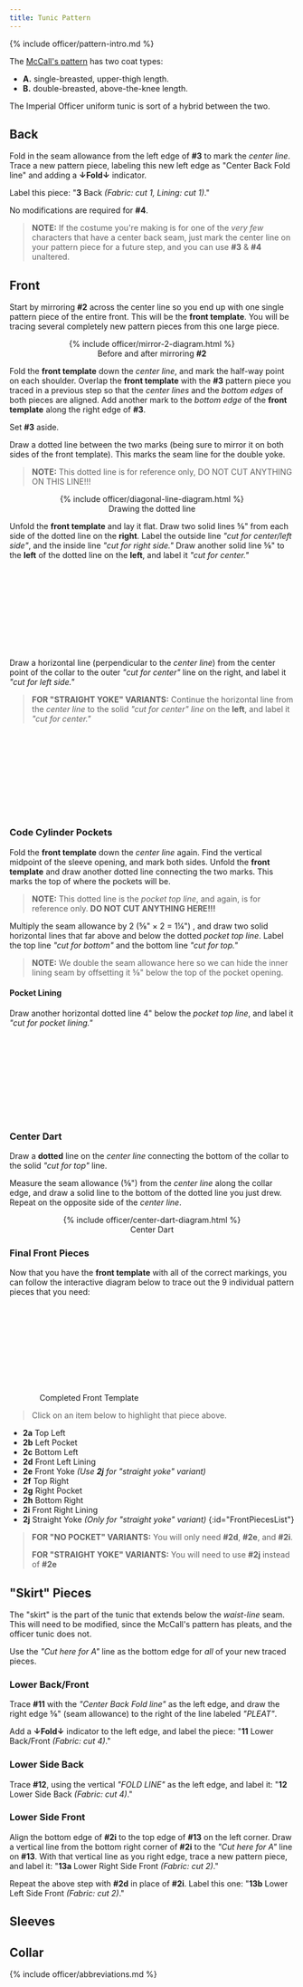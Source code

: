 ```yaml
---
title: Tunic Pattern
---
```


<link rel="stylesheet" type="text/css" href="{{ '/assets/css/imperial-officer.css?v=' | append: site.github.build_revision | relative_url }}" />

{% include officer/pattern-intro.md %}

The [McCall's pattern](https://mccallpattern.mccall.com/m4745) has two coat types:

* **A.** single-breasted, upper-thigh length.
* **B.** double-breasted, above-the-knee length.

The Imperial Officer uniform tunic is sort of a hybrid between the two.

## Back
Fold in the seam allowance from the left edge of **#3** to mark the _center line_. Trace a new pattern piece, labeling this new left edge as "Center Back Fold line" and adding a **&darr;Fold&darr;** indicator.

Label this piece: "**3** Back _(Fabric: cut 1, Lining: cut 1)_."

No modifications are required for **#4**.

> **NOTE:** If the costume you're making is for one of the _very few_ characters that have a center back seam, just mark the center line on your pattern piece for a future step, and you can use **#3** & **#4** unaltered.

## Front
Start by mirroring **#2** across the center line so you end up with one single pattern piece of the entire front. This will be the **front template**. You will be tracing several completely new pattern pieces from this one large piece.

<div style="text-align: center">
	<figure>
		{% include officer/mirror-2-diagram.html %}
		<figcaption>Before and after mirroring <strong>#2</strong></figcaption>
	</figure>
</div>

Fold the **front template** down the _center line_, and mark the half-way point on each shoulder. Overlap the **front template** with the **#3** pattern piece you traced in a previous step so that the _center lines_ and the _bottom edges_ of both pieces are aligned. Add another mark to the _bottom edge_ of the **front template** along the right edge of **#3**.

Set **#3** aside.

Draw a dotted line between the two marks (being sure to mirror it on both sides of the front template). This marks the seam line for the double yoke.

>**NOTE:** This dotted line is for reference only, DO NOT CUT ANYTHING ON THIS LINE!!!

<div style="text-align: center">
<figure>
	{% include officer/diagonal-line-diagram.html %}
	<figcaption>Drawing the dotted line</figcaption>
</figure>
</div>

Unfold the **front template** and lay it flat. Draw two solid lines ⅝" from each side of the dotted line on the **right**. Label the outside line _"cut for center/left side"_, and the inside line _"cut for right side."_ Draw another solid line ⅝" to the **left** of the dotted line on the **left**, and label it _"cut for center."_

<div style="text-align:center">
	<figure>
		<svg class="PatternPieces__frontTemplate PatternPieces__frontTemplate--A" style="width:186px;height:145px">
			{% include officer/front-template.html %}
		</svg>
	</figure>
</div>

Draw a horizontal line (perpendicular to the _center line_) from the center point of the collar to the outer _"cut for center"_ line on the right, and label it _"cut for left side."_

> **FOR "STRAIGHT YOKE" VARIANTS:** Continue the horizontal line from the _center line_ to the solid _"cut for center" line_ on the **left**, and label it _"cut for center."_

<div style="text-align:center">
	<figure>
		<svg class="PatternPieces__frontTemplate PatternPieces__frontTemplate--B" style="width:186px;height:145px">
			{% include officer/front-template.html %}
		</svg>
	</figure>
</div>

### Code Cylinder Pockets
Fold the **front template** down the _center line_ again. Find the vertical midpoint of the sleeve opening, and mark both sides. Unfold the **front template** and draw another dotted line connecting the two marks. This marks the top of where the pockets will be.

> **NOTE:** This dotted line is the _pocket top line_, and again, is for reference only. **DO NOT CUT ANYTHING HERE!!!**

Multiply the seam allowance by 2 (⅝" &times; 2 = 1¼") , and draw two solid horizontal lines that far above and below the dotted _pocket top line_. Label the top line _"cut for bottom"_ and the bottom line _"cut for top."_

> **NOTE:** We double the seam allowance here so we can hide the inner lining seam by offsetting it ⅝" below the top of the pocket opening.

#### Pocket Lining
Draw another horizontal dotted line 4" below the _pocket top line_, and label it _"cut for pocket lining."_

<div style="text-align:center">
	<figure>
		<svg class="PatternPieces__frontTemplate PatternPieces__frontTemplate--C" style="width:186px;height:145px">
			{% include officer/front-template.html %}
		</svg>
	</figure>
</div>

### Center Dart
Draw a **dotted** line on the _center line_ connecting the bottom of the collar to the solid _"cut for top"_ line.

Measure the seam allowance (⅝") from the _center line_ along the collar edge, and draw a solid line to the bottom of the dotted line you just drew. Repeat on the opposite side of the _center line_.

<div style="text-align: center">
	<figure>
		{% include officer/center-dart-diagram.html %}
		<figcaption>Center Dart</figcaption>
	</figure>
</div>

### Final Front Pieces
Now that you have the **front template** with all of the correct markings, you can follow the interactive diagram below to trace out the 9 individual pattern pieces that you need:

<div style="text-align: center" class="PatternPieces__frontPiecesWrapper">
	<figure style="width: 40%">
		<svg xmlns="http://www.w3.org/2000/svg" viewBox="0 0 185.26 143.16">
			<g class="PatternPieces__frontTemplate PatternPieces__frontTemplate--final  ">
				{% include officer/front-template.html %}
			</g>
			{% include officer/pattern-pieces.html %}
		</svg>
		<figcaption>Completed Front Template</figcaption>
	</figure>
</div>

> Click on an item below to highlight that piece above.

* **2a** Top Left
* **2b** Left Pocket
* **2c** Bottom Left
* **2d** Front Left Lining
* **2e** Front Yoke _(Use **2j** for "straight yoke" variant)_
* **2f** Top Right
* **2g** Right Pocket
* **2h** Bottom Right
* **2i** Front Right Lining
* **2j** Straight Yoke _(Only for "straight yoke" variant)_
{:id="FrontPiecesList"}

> **FOR "NO POCKET" VARIANTS:** You will only need **#2d**, **#2e**, and **#2i**.
>
> **FOR "STRAIGHT YOKE" VARIANTS:** You will need to use **#2j** instead of **#2e**

## "Skirt" Pieces
The "skirt" is the part of the tunic that extends below the _waist-line_ seam. This will need to be modified, since the McCall's pattern has pleats, and the officer tunic does not.

Use the _"Cut here for A"_ line as the bottom edge for _all_ of your new traced pieces.

### Lower Back/Front
Trace **#11** with the _"Center Back Fold line"_ as the left edge, and draw the right edge ⅝" (seam allowance) to the right of the line labeled _"PLEAT"_.

Add a **&darr;Fold&darr;** indicator to the left edge, and label the piece: "**11** Lower Back/Front _(Fabric: cut 4)_."

### Lower Side Back
Trace **#12**, using the vertical _"FOLD LINE"_ as the left edge, and label it: "**12** Lower Side Back _(Fabric: cut 4)_."

### Lower Side Front
Align the bottom edge of **#2i** to the top edge of **#13** on the left corner. Draw a vertical line from the bottom right corner of **#2i** to the _"Cut here for A"_ line on **#13**. With that vertical line as you right edge, trace a new pattern piece, and label it: "**13a** Lower Right Side Front _(Fabric: cut 2)_."

Repeat the above step with **#2d** in place of **#2i**. Label this one: "**13b** Lower Left Side Front _(Fabric: cut 2)_."

## Sleeves

## Collar

{% include officer/abbreviations.md %}

<script type="text/javascript" src="{{ '/assets/js/imperial-officer.js?v=' | append: site.github.build_revision | relative_url }}"></script>
